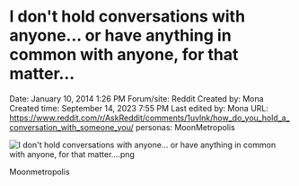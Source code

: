# I don't hold conversations with anyone... or have anything in common with anyone, for that matter…

Date: January 10, 2014 1:26 PM
Forum/site: Reddit
Created by: Mona
Created time: September 14, 2023 7:55 PM
Last edited by: Mona
URL: https://www.reddit.com/r/AskReddit/comments/1uvlnk/how_do_you_hold_a_conversation_with_someone_you/
personas: MoonMetropolis

![I don't hold conversations with anyone... or have anything in common with anyone, for that matter....png](I%20don't%20hold%20conversations%20with%20anyone%20or%20have%20any%20ff112d044ff847588c1d5f064c886d77/I_dont_hold_conversations_with_anyone..._or_have_anything_in_common_with_anyone_for_that_matter....png)

Moonmetropolis